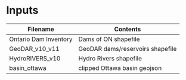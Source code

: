 # Inputs
| Filename | Contents|
|------|------|
|Ontario Dam Inventory|Dams of ON shapefile|
|GeoDAR_v10_v11|GeoDAR dams/reservoirs shapefile|
|HydroRIVERS_v10|Hydro Rivers shapefile|
|basin_ottawa|clipped Ottawa basin geojson|
